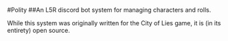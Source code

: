 #Polity
##An L5R discord bot system for managing characters and rolls.

While this system was originally written for the City of Lies game, it is (in its entirety) open source.
